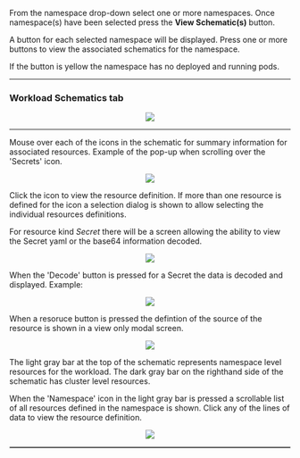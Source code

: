 


From the namespace drop-down select one or more namespaces.  Once namespace(s) have been selected press the __View Schematic(s)__ button. 

A button for each selected namespace will be displayed.  Press one or more buttons to view the associated schematics for the namespace.  

If the button is yellow the namespace has no deployed and running pods.

---

### Workload Schematics tab

<p align="center">
  <img style="float: center;" src="https://raw.githubusercontent.com/k8svisual/vpk-docs/main/docs/images/tab_workloadschematics.png?raw=true">
</p>

---

Mouse over each of the icons in the schematic for summary information for associated resources.  Example of the pop-up when scrolling over the 'Secrets' icon.

<p align="center">
  <img style="float: center;" src="https://raw.githubusercontent.com/k8svisual/vpk-docs/main/docs/images/tab_workloadschematics_rollover.png?raw=true">
</p>


Click the icon to view the resource definition.  If more than one resource is defined for the icon a selection dialog is shown to allow selecting the individual resources definitions.

For resource kind _Secret_ there will be a screen allowing the ability to view the Secret yaml or the base64 information decoded.

<p align="center">
  <img style="float: center;" src="https://raw.githubusercontent.com/k8svisual/vpk-docs/main/docs/images/tab_workloadschematics_resources.png?raw=true">
</p>

When the 'Decode' button is pressed for a Secret the data is decoded and displayed.  Example:

<p align="center">
  <img style="float: center;" src="https://raw.githubusercontent.com/k8svisual/vpk-docs/main/docs/images/tab_workloadschematics_decode.png?raw=true">
</p>


When a resoruce button is pressed the defintion of the source of the resource is shown in a view only modal screen.
<p align="center">
  <img style="float: center;" src="https://raw.githubusercontent.com/k8svisual/vpk-docs/main/docs/images/tab_workloadschematics_source.png?raw=true">
</p>


The light gray bar at the top of the schematic represents namespace level resources for the workload.  The dark gray bar on the righthand side of the schematic has cluster level resources.

When the 'Namespace' icon in the light gray bar is pressed a scrollable list of all resources defined in the 
namespace is shown.  Click any of the lines of data to view the resource definition.

<p align="center">
  <img style="float: center;" src="https://raw.githubusercontent.com/k8svisual/vpk-docs/main/docs/images/tab_workloadschematics_namespace.png?raw=true">
</p>

<hr style="border:1px solid #aaaaaa">
